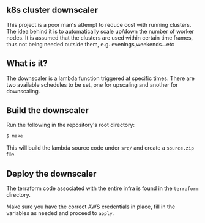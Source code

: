 k8s cluster downscaler
----------------------

This project is a poor man's attempt to reduce cost with running clusters. The idea behind it is to automatically scale up/down the number of worker nodes.
It is assumed that the clusters are used within certain time frames, thus not being needed outside them, e.g. evenings,weekends...etc

## What is it?

The downscaler is a lambda function triggered at specific times. There are two available schedules to be set, one for upscaling and another for downscaling.

## Build the downscaler

Run the following in the repository's root directory:

```sh
$ make
```

This will build the lambda source code under ``src/`` and create a ``source.zip`` file.

## Deploy the downscaler

The terraform code associated with the entire infra is found in the ``terraform`` directory.

Make sure you have the correct AWS credentials in place, fill in the variables as needed and proceed to ``apply``.
